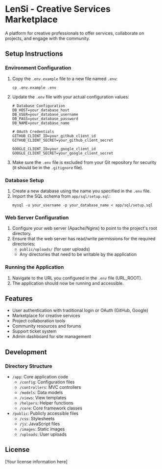 # LenSi - Creative Services Marketplace

A platform for creative professionals to offer services, collaborate on projects, and engage with the community.

## Setup Instructions

### Environment Configuration

1. Copy the `.env.example` file to a new file named `.env`:
   ```
   cp .env.example .env
   ```

2. Update the `.env` file with your actual configuration values:
   ```
   # Database Configuration
   DB_HOST=your_database_host
   DB_USER=your_database_username
   DB_PASS=your_database_password
   DB_NAME=your_database_name

   # OAuth Credentials
   GITHUB_CLIENT_ID=your_github_client_id
   GITHUB_CLIENT_SECRET=your_github_client_secret
   
   GOOGLE_CLIENT_ID=your_google_client_id
   GOOGLE_CLIENT_SECRET=your_google_client_secret
   ```

3. Make sure the `.env` file is excluded from your Git repository for security (it should be in the `.gitignore` file).

### Database Setup

1. Create a new database using the name you specified in the `.env` file.
2. Import the SQL schema from `app/sql/setup.sql`:
   ```
   mysql -u your_username -p your_database_name < app/sql/setup.sql
   ```

### Web Server Configuration

1. Configure your web server (Apache/Nginx) to point to the project's root directory.
2. Ensure that the web server has read/write permissions for the required directories:
   - `public/uploads/` (for user uploads)
   - Any directories that need to be writable by the application

### Running the Application

1. Navigate to the URL you configured in the `.env` file (URL_ROOT).
2. The application should now be running and accessible.

## Features

- User authentication with traditional login or OAuth (GitHub, Google)
- Marketplace for creative services
- Project collaboration tools
- Community resources and forums
- Support ticket system
- Admin dashboard for site management

## Development

### Directory Structure

- `/app`: Core application code
  - `/config`: Configuration files
  - `/controllers`: MVC controllers
  - `/models`: Data models
  - `/views`: View templates
  - `/helpers`: Helper functions
  - `/core`: Core framework classes
- `/public`: Publicly accessible files
  - `/css`: Stylesheets
  - `/js`: JavaScript files
  - `/images`: Static images
  - `/uploads`: User uploads

## License

[Your license information here]
